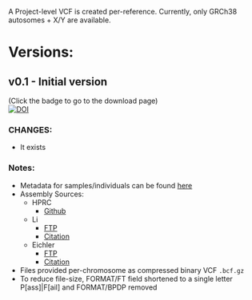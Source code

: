 A Project-level VCF is created per-reference. Currently, only GRCh38 autosomes + X/Y are available.

# Versions:

## v0.1 - Initial version
(Click the badge to go to the download page)  
[![DOI](https://zenodo.org/badge/DOI/10.5281/zenodo.6975244.svg)](https://doi.org/10.5281/zenodo.6975244)


### CHANGES:
* It exists

### Notes:
* Metadata for samples/individuals can be found [here](https://github.com/ACEnglish/adotto/tree/main/metadata)
* Assembly Sources:
  * HPRC
    * [Github](https://github.com/human-pangenomics/HPP_Year1_Assemblies)
  * Li
    * [FTP](ftp://ftp.dfci.harvard.edu/pub/hli/whdenovo/)
    * [Citation](https://scholar.google.com/scholar_lookup?author=S+Garg&author=A+Fungtammasan&author=A+Carroll&author=M+Chou&author=A+Schmitt&author=X+Zhou&title=Chromosome-scale%2C+haplotype-resolved+assembly+of+human+genomes&publication_year=2021&journal=Nat+Biotechnol&volume=39&pages=309-12)
  * Eichler
    * [FTP](https://ftp.1000genomes.ebi.ac.uk/vol1/ftp/data_collections/HGSVC2/release/v1.0/assemblies/)
    * [Citation](https://scholar.google.com/scholar_lookup?author=P+Ebert&author=PA+Audano&author=Q+Zhu&author=B+Rodriguez-Martin&author=D+Porubsky&author=MJ+Bonder&title=Haplotype-resolved+diverse+human+genomes+and+integrated+analysis+of+structural+variation&publication_year=2021&journal=Science&volume=372)
* Files provided per-chromosome as compressed binary VCF `.bcf.gz`
* To reduce file-size, FORMAT/FT field shortened to a single letter P[ass]|F[ail] and FORMAT/BPDP removed
